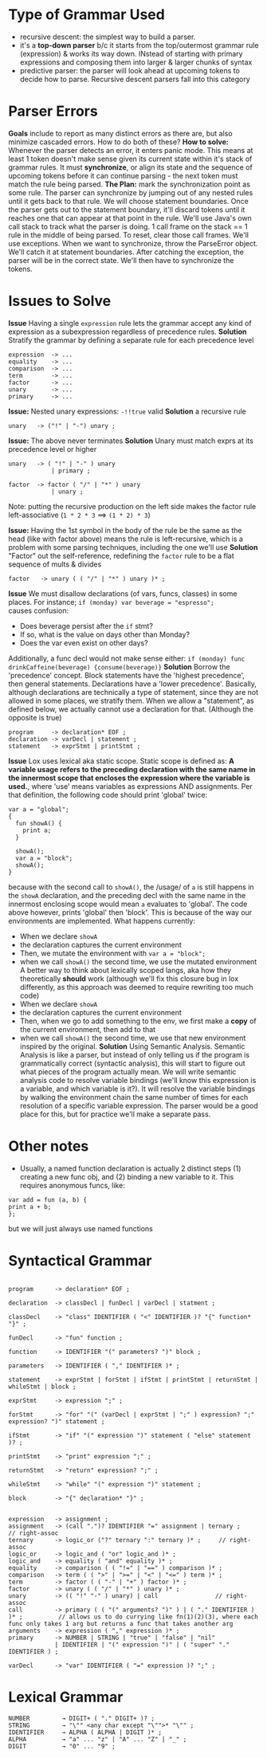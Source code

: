 # Type of Grammar Used
- recursive descent: the simplest way to build a parser. 
- it's a **top-down parser** b/c it starts from the top/outermost grammar rule (expression) & works its way down. INstead of starting with primary expressions and composing them into larger & larger chunks of syntax
- predictive parser: the parser will look ahead at upcoming tokens to decide how to parse. Recursive descent parsers fall into this category

# Parser Errors
**Goals** include to report as many distinct errors as there are, but also minimize cascaded errors. How to do both of these? 
**How to solve:** Whenever the parser detects an error, it enters panic mode. This means at least 1 token doesn't make sense given its current state within it's stack of grammar rules. It must **synchronize**, or align its state and the sequence of upcoming tokens before it can continue parsing - the next token must match the rule being parsed. 
**The Plan:** mark the synchronization point as some rule. The parser can synchronize by jumping out of any nested rules until it gets back to that rule. We will choose statement boundaries. Once the parser gets out to the statement boundary, it'll discard tokens until it reaches one that can appear at that point in the rule. We'll use Java's own call stack to track what the parser is doing. 1 call frame on the stack == 1 rule in the middle of being parsed. To reset, clear those call frames. We'll use exceptions. When we want to synchronize, throw the ParseError object. We'll catch it at statement boundaries. After catching the exception, the parser will be in the correct state. We'll then have to synchronize the tokens.


# Issues to Solve
**Issue** Having a single `expression` rule lets the grammar accept any kind of expression as a subexpression regardless of precedence rules. 
**Solution** Stratify the grammar by defining a separate rule for each precedence level
```
expression  -> ...
equality    -> ...
comparison  -> ...
term        -> ...
factor      -> ...
unary       -> ...
primary     -> ...
```

**Issue:** Nested unary expressions: `-!!true` valid
**Solution** a recursive rule
```
unary   -> ("!" | "-") unary ;
```

**Issue:** The above never terminates
**Solution** Unary must match exprs at its precedence level or higher
```
unary   -> ( "!" | "-" ) unary 
            | primary ;
            
factor  -> factor ( "/" | "*" ) unary
            | unary ;
```
Note: putting the recursive production on the left side makes the factor rule left-associative (`1 * 2 * 3` ==> `(1 * 2) * 3`)

**Issue:** Having the 1st symbol in the body of the rule be the same as the head (like with factor above) means the rule is left-recursive, which is a problem with some parsing techniques, including the one we'll use
**Solution** "Factor" out the self-reference, redefining the `factor` rule to be a flat sequence of mults & divides
```
factor   -> unary ( ( "/" | "*" ) unary )* ; 
```

**Issue** We must disallow declarations (of vars, funcs, classes) in some places. For instance;
```if (monday) var beverage = "espresso";```  
causes confusion: 
- Does beverage persist after the `if` stmt? 
- If so, what is the value on days other than Monday? 
- Does the var even exist on other days?

Additionally, a func decl would not make sense either:
```if (monday) func drinkCaffeine(beverage) {consume(beverage)}```
**Solution** Borrow the 'precedence' concept. Block statements have the 'highest precedence', then general statements. Declarations have a 'lower precedence'. Basically, although declarations are technically a type of statement, since they are not allowed in some places, we stratify them. When we allow a "statement", as defined below, we actually cannot use a declaration for that. (Although the opposite is true)
``` 
program     -> declaration* EOF ;
declaration -> varDecl | statement ; 
statement   -> exprStmt | printStmt ;
```
**Issue** Lox uses lexical aka static scope. Static scope is defined as: **A variable usage refers to the preceding declaration with the same name in the innermost scope that encloses the expression where the variable is used.**, where 'use' means variables as expressions AND assignments. Per that definition, the following code should print 'global' twice:
```
var a = "global";
{
  fun showA() {
    print a;
  }

  showA();
  var a = "block";
  showA();
}
```
because with the second call to `showA()`, the /usage/ of `a` is still happens in the `showA` declaration, and the preceding decl with the same name in the innermost enclosing scope would mean `a` evaluates to 'global'. The code above however, prints 'global' then 'block'. 
This is because of the way our environments are implemented. 
What happens currently:
- When we declare `showA`
- the declaration captures the current environment 
- Then, we mutate the environment with `var a = "block";`
- when we call `showA()` the second time, we use the mutated environment
A better way to think about lexically scoped langs, aka how they theoretically **should** work (although we'll fix this closure bug in lox differently, as this approach was deemed to require rewriting too much code)
- When we declare `showA`
- the declaration captures the current environment 
- Then, when we go to add something to the env, we first make a **copy** of the current environment, then add to that
- when we call `showA()` the second time, we use that new environment inspired by the original.
**Solution** Using Semantic Analysis. Semantic Analysis is like a parser, but instead of only telling us if the program is grammatically correct (syntactic analysis), this will start to figure out what pieces of the program actually mean. We will write semantic analysis code to resolve variable bindings (we'll know this expression is a variable, and which variable is it?). It will resolve the variable bindings by walking the environment chain the same number of times for each resolution of a specific variable expression. The parser would be a good place for this, but for practice we'll make a separate pass. 

# Other notes
- Usually, a named function declaration is actually 2 distinct steps (1) creating a new func obj, and (2) binding a new variable to it. This requires anonymous funcs, like:
```
var add = fun (a, b) {
print a + b;
};
```
but we will just always use named functions

# Syntactical Grammar
```

program      -> declaration* EOF ;

declaration  -> classDecl | funDecl | varDecl | statment ;

classDecl    -> "class" IDENTIFIER ( "<" IDENTIFIER )? "{" function* "}" ;

funDecl      -> "fun" function ;

function     -> IDENTIFIER "(" parameters? ")" block ;

parameters   -> IDENTIFIER ( "," IDENTIFIER )* ;

statement    -> exprStmt | forStmt | ifStmt | printStmt | returnStmt | whileStmt | block ;

exprStmt     -> expression ";" ;

forStmt      -> "for" "(" (varDecl | exprStmt | ";" ) expression? ";" expression? ")" statement ;

ifStmt       -> "if" "(" expression ")" statement ( "else" statement )? ;

printStmt    -> "print" expression ";" ;

returnStmt   -> "return" expression? ";" ;

whileStmt    -> "while" "(" expression ")" statement ;

block        -> "{" declaration* "}" ;


expression   -> assignment ;
assignment   -> (call ".")? IDENTIFIER "=" assignment | ternary ;        // right-assoc
ternary      -> logic_or ("?" ternary ":" ternary )* ;     // right-assoc
logic_or     -> logic_and ( "or" logic_and )* ;
logic_and    -> equality ( "and" equality )* ;
equality     -> comparison ( ( "!=" | "==" ) comparison )* ; 
comparison   -> term ( ( ">" | ">=" | "<" | "<=" ) term )* ;
term         -> factor ( ( "-" | "+" ) factor )* ;
factor       -> unary ( ( "/" | "*" ) unary )* ;
unary        -> (( "!" "-" ) unary) | call                // right-assoc
call         -> primary ( ( "(" arguments? ")" ) | ( "." IDENTIFIER ) )* ;          // allows us to do currying like fn(1)(2)(3), where each func only takes 1 arg but returns a func that takes another arg
arguments    -> expression ( "," expression )* ;
primary      -> NUMBER | STRING | "true" | "false" | "nil" 
             | IDENTIFIER | "(" expression ")" | ( "super" "." IDENTIFIER ) ; 
             
varDecl      -> "var" IDENTIFIER ( "=" expression )? ";" ;
```

# Lexical Grammar
```
NUMBER         → DIGIT+ ( "." DIGIT+ )? ;
STRING         → "\"" <any char except "\"">* "\"" ;
IDENTIFIER     → ALPHA ( ALPHA | DIGIT )* ;
ALPHA          → "a" ... "z" | "A" ... "Z" | "_" ;
DIGIT          → "0" ... "9" ;
```
